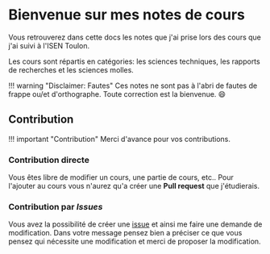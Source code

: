 # Bienvenue sur mes notes de cours

Vous retrouverez dans cette docs les notes que j'ai prise lors des cours que j'ai suivi à l'ISEN Toulon.

Les cours sont répartis en catégories: les sciences techniques, les rapports de recherches et les sciences molles.

!!! warning "Disclaimer: Fautes"
    Ces notes ne sont pas à l'abri de fautes de frappe ou/et d'orthographe. Toute correction est la bienvenue. :smile:

## Contribution

!!! important "Contribution"
    Merci d'avance pour vos contributions.

### Contribution directe

Vous êtes libre de modifier un cours, une partie de cours, etc.. Pour l'ajouter au cours vous n'aurez qu'a créer une **Pull request** que j'étudierais.

### Contribution par *Issues*

Vous avez la possibilité de créer une [issue](https://github.com/louisonsarlinmagnus/cours-isen/issues/new) et ainsi me faire une demande de modification.
Dans votre message pensez bien a préciser ce que vous pensez qui nécessite une modification et merci de proposer la modification.